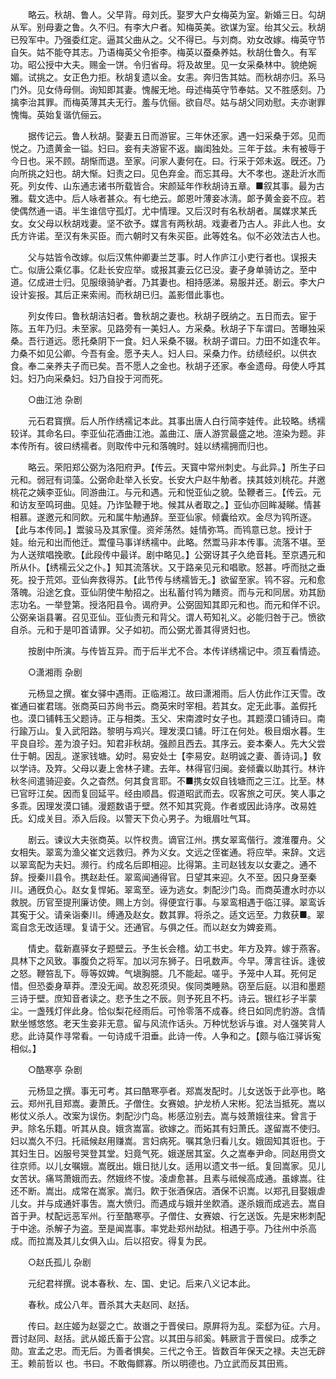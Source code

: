 <!-- { "loadSidebar": true } -->
　　略云。秋胡、鲁人。父早背。母刘氏。娶罗大户女梅英为室。新婚三日。勾胡从军。别母妻之鲁。久不归。有李大户者。知梅英美。欲谋为室。绐其父云。秋胡已殁军中。乃强委红定。逼其父曲从之。父不得已。与刘商。劝女改嫁。梅英守节自矢。姑不能夺其志。乃语梅英父令拒李。梅英以蚕桑养姑。秋胡仕鲁久。有军功。昭公授中大夫。赐金一饼。令归省母。将及故里。见一女采桑林中。貌绝婉媚。试挑之。女正色力拒。秋胡复遗以金。女恚。奔归吿其姑。而秋胡亦归。系马门外。见女侍母侧。询知即其妻。愧赧无地。母述梅英守节奉姑。又不胜感刻。乃擒李治其罪。而梅英薄其夫无行。羞与伉俪。欲自尽。姑与胡父同劝慰。夫亦谢罪愧悔。英始复谐伉俪云。 

　　据传记云。鲁人秋胡。娶妻五日而游宦。三年休还家。遇一妇采桑于郊。见而悦之。乃遗黄金一镒。妇曰。妾有夫游宦不返。幽闺独处。三年于兹。未有被辱于今日也。采不顾。胡惭而退。至家。问家人妻何在。曰。行采于郊未返。旣还。乃向所挑之妇也。胡大惭。妇责之曰。见色弃金。而忘其母。大不孝也。遂赴沂水而死。列女传、山东通志诸书所载皆合。宋颜延年作秋胡诗五章。■叙其事。最为古雅。载文选中。后人咏者甚众。有七绝云。郞恩叶薄妾冰淸。郞予黄金妾不应。若使偶然通一语。半生谁信守孤灯。尤中情理。又后汉时有名秋胡者。属媒求某氏女。女父母以秋胡戏妻。坚不欲予。媒言有两秋胡。戏妻者乃古人。非此人也。女氏方许诺。至汉有朱买臣。而六朝时又有朱买臣。此等姓名。似不必效法古人也。 

　　父与姑皆令改嫁。似后汉焦仲卿妻兰芝事。时人作庐江小吏行者也。误报夫亡。似唐公乘亿事。亿赴长安应举。或报其妻云亿已没。妻孑身单骑访之。至中道。亿成进士归。见服缞骑驴者。乃其妻也。相持感涕。易服并还。剧云。李大户设计妄报。其后正来索闹。而秋胡已归。盖影借此事也。 

　　列女传曰。鲁秋胡洁妇者。鲁秋胡之妻也。秋胡子旣纳之。五日而去。宦于陈。五年乃归。未至家。见路旁有一美妇人。方采桑。秋胡子下车谓曰。苦曝独采桑。吾行道远。愿托桑阴下一食。妇人采桑不辍。秋胡子谓曰。力田不如逢农年。力桑不如见公卿。今吾有金。愿予夫人。妇人曰。采桑力作。纺绩经织。以供衣食。奉二亲养夫子而已矣。吾不愿人之金也。秋胡子还家。奉金遗母。母使人呼其妇。妇乃向采桑妇。妇乃自投于河而死。 

　　○曲江池 杂剧 

　　元石君寳撰。后人所作绣襦记本此。其事出唐人白行简李娃传。此较略。绣襦较详。其命名曰。李亚仙花酒曲江池。盖曲江、唐人游赏最盛之地。渲染为题。非本传所有。彼曰绣襦者。则取传中元和落魄时。娃以绣襦拥而归也。 

　　略云。荣阳郑公弼为洛阳府尹。【传云。天寳中常州刺史。与此异。】所生子曰元和。弱冠有词藻。公弼命赴举入长安。长安大户赵牛觔者。挟其妓刘桃花。幷邀桃花之姨李亚仙。同游曲江。与元和遇。元和悦亚仙之貌。坠鞭者三。【传云。元和访友至鸣珂曲。见娃。乃诈坠鞭于地。候其从者取之。】亚仙亦回眸凝睇。情甚相慕。遂邀元和同飮。元和属牛觔通辞。至亚仙家。倾囊给欢。金尽为鸨所逐。【此与本传同。】鬻骏马及其家僮。资斧荡然。娃情弥笃。而鸨意已怠。授计于娃。绐元和出而他迁。鬻僮马事详绣襦中。此略。然鬻马非本传事。流落不堪。至为人送殡唱挽歌。【此段传中最详。剧中略见。】公弼讶其子久绝音耗。至京遇元和所从仆。【绣襦云父之仆。】知其流落状。又于路亲见元和唱歌。怒甚。呼而挞之垂死。投于荒郊。亚仙奔救得苏。【此节传与绣襦皆无。】欲留至家。鸨不容。元和愈落魄。沿途乞食。亚仙阴使牛觔招之。出私蓄付鸨为饍资。而与元和同居。劝其励志功名。一举登第。授洛阳县令。谒府尹。公弼固知其即元和也。而元和佯不识。公弼亲诣县署。召见亚仙。亚仙责元和背父。谓人苟知礼义。必能归咎于己。愤欲自杀。元和于是叩首请罪。父子如初。而公弼尤善其得贤妇也。 

　　按剧中所演。与传皆互异。而于后半尤不合。本传详绣襦记中。须互看情迹。 

　　○潇湘雨 杂剧 

　　元杨显之撰。崔女驿中遇雨。正临湘江。故曰潇湘雨。后人仿此作江天雪。改崔通曰崔君瑞。张商英曰苏尙书云。商英宋时宰相。若其女。定无此事。盖假托也。漠口铺韩玉父题诗。正与相类。玉父、宋南渡时女子也。其题漠口铺诗曰。南行踰万山。复入武阳路。黎明与鸡兴。理发漠口铺。旴江在何处。极目烟水暮。生平良自珍。差为浪子妇。知君非秋胡。强颜且西去。其序云。妾本秦人。先大父尝仕于朝。因乱。遂家钱塘。幼时。易安处士【李易安。赵明诚之妻、善诗词。】敎以学诗。及筓。父母以妻上舍林子建。去年。林得官归闽。妾倾囊以助其行。林许秋冬间遣骑迎妾。久之杳然。何其食言耶。不■携女奴自钱塘而之三江。比至。林已官旴江矣。因而复回延平。经由顺昌。假道昭武而去。叹客旅之可厌。笑人事之多乖。因理发漠口铺。漫题数语于壁。然不知其究竟。作者或因此诗序。改易姓氏。幻成关目。添入后段。以警天下负心男子。为蛾眉吐气耳。 

　　剧云。谏议大夫张商英。以忤权贵。谪官江州。携女翠鸾偕行。渡淮覆舟。父女相失。翠鸾为渔父崔文远救归。养为义女。文远之侄崔通。将应举。来辞。文远以翠鸾配为夫妇。濒行。约成名后即相迎。比得第。主司赵钱友以女妻之。通不辞。授秦川县令。携赵赴任。翠鸾闻通得官。日望其来迎。久不至。因只身至秦川。通旣负心。赵女复悍妬。翠鸾至。诬为逃女。刺配沙门岛。而商英遭水时亦以救脱。历官至提刑廉访使。赐上方剑。得便宜行事。与翠鸾相遇于临江驿。翠鸾诉其寃于父。请亲诣秦川。缚通及赵女。数其罪。将杀之。适文远至。力救获■。翠鸾自念无改适理。复请于父。还通官。与俱之任。而以赵女为婢妾焉。 

　　情史。载新嘉驿女子题壁云。予生长会稽。幼工书史。年方及筓。嫁于燕客。具林下之风致。事腹负之将军。加以河东狮子。日吼数声。今早。薄言往诉。逢彼之怒。鞭笞乱下。辱等奴婢。气塡胸臆。几不能起。嗟乎。予笼中人耳。死何足惜。但恐委身草莽。湮没无闻。故忍死须臾。俟同类睡熟。窃至后庭。以泪和墨题三诗于壁。庶知音者读之。悲予生之不辰。则予死且不朽。诗云。银红衫子半蒙尘。一盏残灯伴此身。恰似梨花经雨后。可怜零落不成春。终日如同虎豹游。含情默坐憾悠悠。老天生妾非无意。留与风流作话头。万种忧愁诉与谁。对人强笑背人悲。此诗莫作寻常看。一句诗成千泪垂。此诗一传。人争和之。【颇与临江驿诉寃相似。】 

　　○酷寒亭 杂剧 

　　元杨显之撰。事无可考。其曰酷寒亭者。郑嵩发配时。儿女送饭于此亭也。略云。郑州孔目郑嵩。妻萧氏。子僧住。女赛娘。护龙桥人宋彬。犯法当抵死。嵩以彬仗义杀人。改案为误伤。刺配沙门岛。彬感泣别去。嵩与妓萧娥往来。曾言于尹。除名乐籍。听其从良。娥贪嵩富。欲嫁之。而妬其有妇萧氏。遂留嵩不使归。妇以嵩久不归。托祗候赵用赚嵩。言妇病死。嘱其急归看儿女。娥固知其诳也。于其妇生日。凶服号哭登其堂。妇竟气死。娥遂居其室。久之嵩奉尹命。同赵用赍文往京师。以儿女嘱娥。嵩旣出。娥日挞儿女。适用以遗文书一纸。复回嵩家。见儿女苦状。痛骂萧娥而去。然娥终不悛。凌虐愈甚。且素与祗候高成通。虽嫁嵩。往还不断。嵩出。成常在嵩家。嵩归。飮于张酒保店。酒保不识嵩。以郑孔目娶娥虐儿女。并与成通奸事吿。嵩大愤归。而遇成与娥并坐飮酒。遂杀娥而成逃去。嵩自首于尹。杖配远恶军州。行至酷寒亭。子僧住、女赛娘、行乞送饭。先是宋彬刺配于中途。杀解子为盗。至是闻嵩事。率党赴郑州劫狱。相遇于亭。乃往州中杀高成。而拉嵩及其儿女俱入山。后以招安。得复为民。 

　　○赵氏孤儿 杂剧 

　　元纪君祥撰。说本春秋、左、国、史记。后来八义记本此。 

　　春秋。成公八年。晋杀其大夫赵同、赵括。 

　　传曰。赵庄姬为赵婴之亡。故谮之于晋侯曰。原屛将为乱。栾郄为征。六月。晋讨赵同、赵括。武从姬氏畜于公宫。以其田与祁奚。韩厥言于晋侯曰。成季之勋。宣孟之忠。而无后。为善者惧矣。三代之令王。皆数百年保天之禄。夫岂无辟王。赖前哲以 也。书曰。不敢侮鳏寡。所以明德也。乃立武而反其田焉。 

